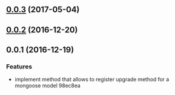 <a name="0.0.3"></a>
## [0.0.3](https://github.com/hellivan/mongoose-model-migration/compare/v0.0.2...v0.0.3) (2017-05-04)



<a name="0.0.2"></a>
## [0.0.2](https://github.com/hellivan/mongoose-model-migration/compare/v0.0.1...v0.0.2) (2016-12-20)



<a name="0.0.1"></a>
## 0.0.1 (2016-12-19)


### Features

* implement method that allows to register upgrade method for a mongoose model 98ec8ea



